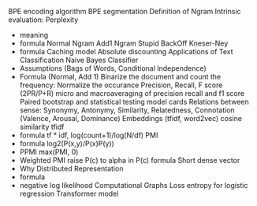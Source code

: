 BPE encoding algorithm
BPE segmentation
Definition of Ngram
Intrinsic evaluation: Perplexity
- meaning
- formula
Normal Ngram
Add1 Ngram
Stupid BackOff
Kneser-Ney
- formula
Caching model
Absolute discounting
Applications of Text Classification
Naive Bayes Classifier
- Assumptions (Bags of Words, Conditional Independence)
- Formula (Normal, Add 1)
Binarize the document and count the frequency: Normalize the occurance
Precision, Recall, F score (2PR/P+R)
micro and macroaveraging of precision recall and f1 score
Paired bootstrap and statistical testing
model cards
Relations between sense: Synonymy, Antonymy, Similarity, Relatedness, Connotation (Valence, Arousal, Dominance)
Embeddings (tfidf, word2vec) cosine similarity
tfidf
- formula tf * idf, log(count+1)/log(N/df)
PMI
- formula log2(P(x,y)/P(x)P(y))
- PPMI max(PMI, 0)
- Weighted PMI raise P(c) to alpha in P(c) formula
Short dense vector
- Why
Distributed Representation 
- formula
- negative log likelihood
Computational Graphs
Loss entropy for logistic regression
Transformer model